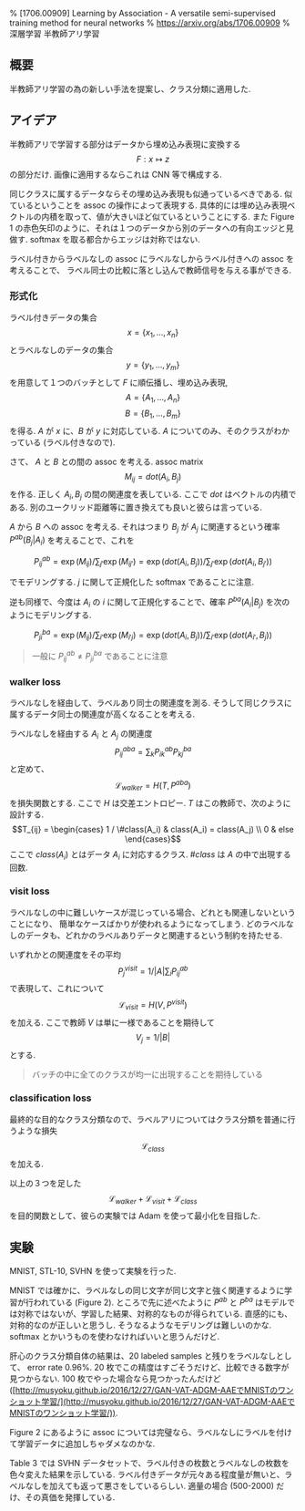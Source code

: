 % [1706.00909] Learning by Association - A versatile semi-supervised training method for neural networks
% https://arxiv.org/abs/1706.00909
% 深層学習 半教師アリ学習

## 概要

半教師アリ学習の為の新しい手法を提案し、クラス分類に適用した.

## アイデア

半教師アリで学習する部分はデータから埋め込み表現に変換する
$$F: x \mapsto z$$
の部分だけ.
画像に適用するならこれは CNN 等で構成する.

同じクラスに属するデータならその埋め込み表現も似通っているべきである.
似ているということを assoc の操作によって表現する.
具体的には埋め込み表現ベクトルの内積を取って、値が大きいほど似ているということにする.
また Figure 1 の赤色矢印のように、それは１つのデータから別のデータへの有向エッジと見做す.
softmax を取る都合からエッジは対称ではない.

ラベル付きからラベルなしの assoc にラベルなしからラベル付きへの assoc を考えることで、
ラベル同士の比較に落とし込んで教師信号を与える事ができる.

### 形式化

ラベル付きデータの集合
$$x = \{x_1, \ldots, x_n\}$$
とラベルなしのデータの集合
$$y = \{y_1, \ldots, y_m\}$$
を用意して１つのバッチとして $F$ に順伝播し、埋め込み表現,
$$A = \{A_1, \ldots, A_n\}$$
$$B = \{B_1, \ldots, B_m\}$$
を得る.
$A$ が $x$ に、$B$ が $y$ に対応している.
$A$ についてのみ、そのクラスがわかっている (ラベル付きなので).

さて、 $A$ と $B$ との間の assoc を考える.
assoc matrix
$$M_{ij} = dot(A_i, B_j)$$
を作る.
正しく $A_i, B_j$ の間の関連度を表している.
ここで $dot$ はベクトルの内積である.
別のユークリッド距離等に置き換えても良いと彼らは言っている.

$A$ から $B$ への assoc を考える.
それはつまり $B_j$ が $A_j$ に関連するという確率 $P^{ab}(B_j | A_i)$ を考えることで、これを

$$
P^{ab}_{ij}
= \exp(M_{ij}) / \sum_{j'} \exp(M_{ij'})
= \exp(dot(A_i, B_j)) / \sum_{j'} \exp( dot(A_i, B_{j'} ))
$$

でモデリングする.
$j$ に関して正規化した softmax であることに注意.

逆も同様で、今度は $A_i$ の $i$ に関して正規化することで、確率 $P^{ba}(A_i | B_j)$ を次のようにモデリングする.

$$
P^{ba}_{ji}
= \exp(M_{ij}) / \sum_{i'} \exp(M_{i'j})
= \exp(dot(A_i, B_j)) / \sum_{i'} \exp( dot(A_{i'}, B_{j} ))
$$

> 一般に $P^{ab}_{ij} \ne P^{ba}_{ji}$ であることに注意

### walker loss

ラベルなしを経由して、ラベルあり同士の関連度を測る.
そうして同じクラスに属するデータ同士の関連度が高くなることを考える.

ラベルなしを経由する $A_i$ と $A_j$ の関連度
$$P^{aba}_{ij} = \sum_k P^{ab}_{ik} P^{ba}_{kj}$$
と定めて、
$$\mathcal{L}_{walker} = H(T, P^{aba})$$
を損失関数とする. ここで $H$ は交差エントロピー.
$T$ はこの教師で、次のように設計する.
$$T_{ij} = \begin{cases}
1 / \#class(A_i) & class(A_i) = class(A_j) \\
0 & else
\end{cases}$$
ここで $class(A_i)$ とはデータ $A_i$ に対応するクラス.
$\#class$ は $A$ の中で出現する回数.

### visit loss

ラベルなしの中に難しいケースが混じっている場合、どれとも関連しないということになり、
簡単なケースばかりが使われるようになってしまう.
どのラベルなしのデータも、どれかのラベルありデータと関連するという制約を持たせる.

いずれかとの関連度をその平均
$$P^{visit}_j = 1/|A| \sum_i P^{ab}_{ij}$$
で表現して、これについて
$$\mathcal{L}_{visit} = H(V, P^{visit})$$
を加える.
ここで教師 $V$ は単に一様であることを期待して
$$V_j = 1 / |B|$$
とする.

> バッチの中に全てのクラスが均一に出現することを期待している

### classification loss

最終的な目的なクラス分類なので、ラベルアリについてはクラス分類を普通に行うような損失
$$\mathcal{L}_{class}$$
を加える.

以上の３つを足した
$$\mathcal{L}_{walker} + \mathcal{L}_{visit} + \mathcal{L}_{class}$$
を目的関数として、彼らの実験では Adam を使って最小化を目指した.

## 実験

MNIST, STL-10, SVHN を使って実験を行った.

MNIST では確かに、ラベルなしの同じ文字が同じ文字と強く関連するように学習が行われている (Figure 2).
ところで先に述べたように $P^{ab}$ と $P^{ba}$ はモデルでは対称ではないが、学習した結果、対称的なものが得られている.
直感的にも、対称的なのが正しいと思うし.
そうなるようなモデリングは難しいのかな.
softmax とかいうものを使わなければいいと思うんだけど.

肝心のクラス分類自体の結果は、20 labeled samples と残りをラベルなしとして、 error rate 0.96%.
20 枚でこの精度はすごそうだけど、比較できる数字が見つからない.
100 枚でやった場合なら見つかったんだけど
([http://musyoku.github.io/2016/12/27/GAN-VAT-ADGM-AAEでMNISTのワンショット学習/](http://musyoku.github.io/2016/12/27/GAN-VAT-ADGM-AAEでMNISTのワンショット学習/)).

Figure 2 にあるように assoc については完璧なら、ラベルなしにラベルを付けて学習データに追加しちゃダメなのかな.

Table 3 では SVHN データセットで、ラベル付きの枚数とラベルなしの枚数を色々変えた結果を示している.
ラベル付きデータが元々ある程度量が無いと、ラベルなしを加えても返って悪さをしているらしい.
適量の場合 (500-2000) だけ、その真価を発揮している.
